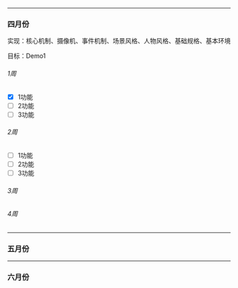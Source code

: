 - - -
### 四月份

实现：核心机制、摄像机、事件机制、场景风格、人物风格、基础规格、基本环境

目标：Demo1

###### 1周

* [x] 1功能
* [ ] 2功能
* [ ] 3功能

###### 2周

* [ ] 1功能
* [ ] 2功能
* [ ] 3功能

###### 3周

###### 4周

- - -
### 五月份
- - -
### 六月份
